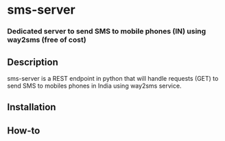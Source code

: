 # sms-server
### Dedicated server to send SMS to mobile phones (IN) using way2sms (free of cost)

## Description
sms-server is a REST endpoint in python that will handle requests (GET) to send SMS to mobiles phones in India using way2sms service. 

## Installation

## How-to